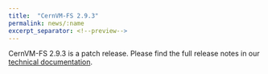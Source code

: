```yaml
---
title:  "CernVM-FS 2.9.3"
permalink: news/:name
excerpt_separator: <!--preview-->
---
```


CernVM-FS 2.9.3 is a patch release. Please find the full release notes in our <a href="https://cvmfs.readthedocs.io/en/2.9/cpt-releasenotes.html">technical documentation</a>.

<!--preview-->

